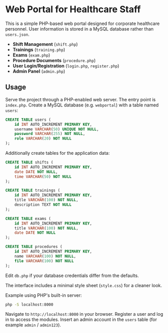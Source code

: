 # Web Portal for Healthcare Staff

This is a simple PHP-based web portal designed for corporate healthcare personnel. User information is stored in a MySQL database rather than `users.json`.

- **Shift Management** (`shift.php`)
- **Trainings** (`training.php`)
- **Exams** (`exam.php`)
- **Procedure Documents** (`procedure.php`)
- **User Login/Registration** (`login.php`, `register.php`)
- **Admin Panel** (`admin.php`)

## Usage

Serve the project through a PHP-enabled web server. The entry point is `index.php`.
Create a MySQL database (e.g. `webportal`) with a table named `users`:

```sql
CREATE TABLE users (
    id INT AUTO_INCREMENT PRIMARY KEY,
    username VARCHAR(50) UNIQUE NOT NULL,
    password VARCHAR(255) NOT NULL,
    role VARCHAR(20) NOT NULL
);
```

Additionally create tables for the application data:

```sql
CREATE TABLE shifts (
    id INT AUTO_INCREMENT PRIMARY KEY,
    date DATE NOT NULL,
    time VARCHAR(50) NOT NULL
);

CREATE TABLE trainings (
    id INT AUTO_INCREMENT PRIMARY KEY,
    title VARCHAR(100) NOT NULL,
    description TEXT NOT NULL
);

CREATE TABLE exams (
    id INT AUTO_INCREMENT PRIMARY KEY,
    title VARCHAR(100) NOT NULL,
    date DATE NOT NULL
);

CREATE TABLE procedures (
    id INT AUTO_INCREMENT PRIMARY KEY,
    name VARCHAR(100) NOT NULL,
    file VARCHAR(100) NOT NULL
);
```

Edit `db.php` if your database credentials differ from the defaults.

The interface includes a minimal style sheet (`style.css`) for a cleaner look.

Example using PHP's built-in server:

```bash
php -S localhost:8000
```

Navigate to `http://localhost:8000` in your browser. Register a user and log in to access the modules. Insert an admin account in the `users` table (for example `admin` / `admin123`).

